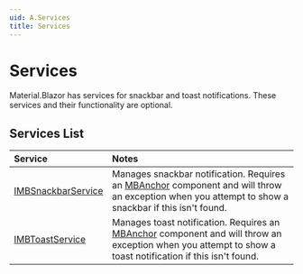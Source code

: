 ```yaml
---
uid: A.Services
title: Services
---
```

# Services

Material.Blazor has services for snackbar and toast notifications. These services and their functionality are optional.

## Services List

| Service | Notes |
| :------ | :---- |
| [IMBSnackbarService](xref:S.IMBSnackbarService) | Manages snackbar notification. Requires an [MBAnchor](xref:C.MBAnchor) component and will throw an exception when you attempt to show a snackbar if this isn't found. |
| [IMBToastService](xref:S.IMBToastService) | Manages toast notification. Requires an [MBAnchor](xref:C.MBAnchor) component and will throw an exception when you attempt to show a toast notification if this isn't found. |
